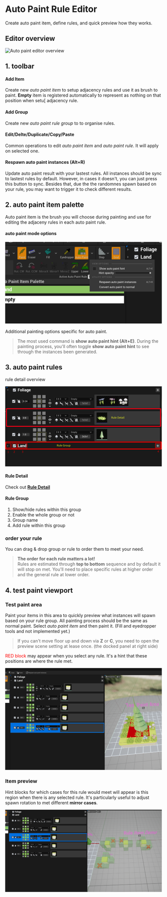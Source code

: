 # Auto Paint Rule Editor

Create auto paint item, define rules, and quick preview how they works.

## Editor overview

![Auto paint editor overview](../_media/AutoPaint/auto_paint_editor_overview.png)

## 1. toolbar
#### Add Item
Create new *auto paint item* to setup adjacency rules and use it as brush to paint. **Empty** item is registered automatically to represent as nothing on that position when setu[ adjacency rule.

#### Add Group
Create new *auto paint rule group* to to organise rules.

#### Edit/Delte/Duplicate/Copy/Paste
Common operations to edit *auto paint item* and *auto paint rule*. It will apply on selected one.

#### Respawn auto paint instances (Alt+R)
Update auto paint result with your lastest rules. All instances should be sync to lastest rules by default. However, in cases it doesn't, you can just press this button to sync. Besides that, due the the randomnes spawn based on your rule, you may want to trigger it to check different results.

## 2. auto paint item palette
Auto paint item is the brush you will choose during painting and use for editing the adjaceny rules in each auto paint rule.

#### auto paint mode options
![auto paint mode options](../_media/AutoPaint/mode_options.png ':size=50%')

Additional painting options specific for auto paint. 
> The most used command is **show auto paint hint (Alt+E)**.
During the painting process, you'll often toggle **show auto paint hint** to see through the instances been generated.


## 3. auto paint rules

rule detail overview

![rule detail overview](../_media/AutoPaint/auto_paint_rule_detail_overview.png ':size=50%')

#### Rule Detail
Check out [**Rule Detail**](AutoPaint/RuleDetail)

#### Rule Group
1. Show/hide rules within this group
2. Enable the whole group or not
3. Group name 
4. Add rule within this group

### order your rule
You can drag & drop group or rule to order them to meet your need.

> **The order for each rule matters a lot!** </br>
Rules are estimated through **top to bottom** sequence and by default it will stop on met. You'll need to place specific rules at higher order and the general rule at lower order.



## 4. test paint viewport

### Test paint area
Paint your items in this area to quickly preview what instances will spawn based on your rule group.
All painting process should be the same as normal paint. Select *auto paint item* and then paint it. (Fill and eyedropper tools and not implemented yet.)

> If you can't move floor up and down via **Z** or **C**, you need to open the preview scene setting at lease once. (the docked panel at right side) 

<span style="color:RED">RED block</span> may appear when you select any rule. It's a hint that these positions are where the rule met.

![met positions](../_media/AutoPaint/test_paint_area_met_positions.png ':size=50%')

### Item preview
Hint blocks for which cases for this rule would meet will appear is this region when there is any selected rule.
It's particularly useful to adjust spawn rotation to met different **mirror cases**.

![preview mirror cases](../_media/AutoPaint/adjacency_rules_visualization.png ':size=50%')
